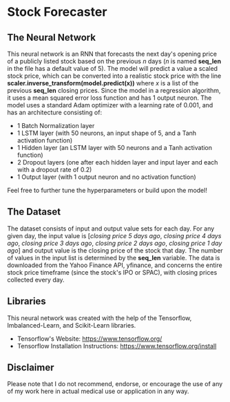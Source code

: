 # Stock Forecaster

## The Neural Network

This neural network is an RNN that forecasts the next day's opening price of a publicly listed stock based on the previous *n* days (*n* is named **seq_len** in the file has a default value of 5). The model will predict a value a scaled stock price, which can be converted into a realistic stock price with the line **scaler.inverse_transform(model.predict(x))** where *x* is a list of the previous **seq_len** closing prices. Since the model in a regression algorithm, it uses a mean squared error loss function and has 1 output neuron. The model uses a standard Adam optimizer with a learning rate of 0.001, and has an architecture consisting of:
- 1 Batch Normalization layer
- 1 LSTM layer (with 50 neurons, an input shape of 5, and a Tanh activation function)
- 1 Hidden layer (an LSTM layer with 50 neurons and a Tanh activation function)
- 2 Dropout layers (one after each hidden layer and input layer and each with a dropout rate of 0.2)
- 1 Output layer (with 1 output neuron and no activation function)

Feel free to further tune the hyperparameters or build upon the model!

## The Dataset
The dataset consists of input and output value sets for each day. For any given day, the input value is [*closing price 5 days ago*, *closing price 4 days ago*, *closing price 3 days ago*, *closing price 2 days ago*, *closing price 1 day ago*] and output value is the closing price of the stock that day. The number of values in the input list is determined by the **seq_len** variable. The data is downloaded from the Yahoo Finance API, yfinance, and concerns the entire stock price timeframe (since the stock's IPO or SPAC), with closing prices collected every day.

## Libraries
This neural network was created with the help of the Tensorflow, Imbalanced-Learn, and Scikit-Learn libraries.
- Tensorflow's Website: https://www.tensorflow.org/
- Tensorflow Installation Instructions: https://www.tensorflow.org/install

## Disclaimer
Please note that I do not recommend, endorse, or encourage the use of any of my work here in actual medical use or application in any way. 
